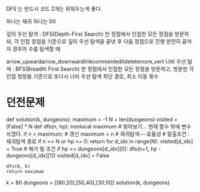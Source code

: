 DFS 는 반드시 코드 2개는 외워두는게 좋다.

하나는 재귀
하나는 00

깊이 우선 탐색 : DFS(Depth-First Search)
한 정점에서 인접한 모든 정점을 방문하되, 각 인접 정점을 기준으로 깊이 우선 탐색을 끝낸 후 다음 정점으로 진행
완전히 끝까지 경우의 수를 탐색할 때

arrow_upwardarrow_downwardlinkcommenteditdeletemore_vert
너비 우선 탐색 : BFS(Breadth First Search)
한 정점에서 인접한 모든 정점을 방문하고, 방문한 각 인접 정정을 기준으로 또다시 너비 우선 탐색
최단 경로, 최소 이동 횟수


# 던전문제
def solution(k, dungeons):
    maximum = -1
    N = len(dungeons)
    visited = [False] * N
    def dfs(n, hp):
        nonlocal maximum # 찾아보기... 현재 함수 밖에 변수 쓰겠다.
        if n > maximum: # 갱신
            maximum = n
        # 재귀탐색---효율성
        # 탈출조건 : 재귀탐색 종료
        if n == N or hp <= 0: 
            return 
        for d_idx in range(N):
            visited[d_idx] = True
            # 해가 될 조건
            if hp >= dungeons[d_idx][0]:
                dfs(n+1, hp - dungeons[d_idx][1])
            visited[d_idx] = False
    
    dfs(0, k)
    return maximum
k = 80
dungeons = [[80,20],[50,40],[30,10]]
solution(k, dungeons)
